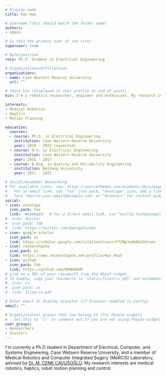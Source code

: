 ```yaml
---
# Display name
title: Ran Hao

# Username (this should match the folder name)
authors:
- admin

# Is this the primary user of the site?
superuser: true

# Role/position
role: Ph.D. Student in Electrical Engineering

# Organizations/Affiliations
organizations:
- name: Case Western Reserve University
  url: ""

# Short bio (displayed in user profile at end of posts)
bio: I'm a robotics researcher, engineer and enthusiast. My research interests are medical robotics, haptics, robot motion planning and control.

interests:
- Medical Robotics
- Haptics
- Motion Planning

education:
  courses:
  - course: Ph.D. in Electrical Engineering
    institution: Case Western Reserve University
    year: 2018 - 2023 (expected)
  - course: M.S. in Electrical Engineering
    institution: Case Western Reserve University
    year: 2015 - 2017
  - course: B.Eng. in Quality and Reliability Engineering
    institution: Beihang University
    year: 2011 - 2015

# Social/Academic Networking
# For available icons, see: https://sourcethemes.com/academic/docs/page-builder/#icons
#   For an email link, use "fas" icon pack, "envelope" icon, and a link in the
#   form "mailto:your-email@example.com" or "#contact" for contact widget.
social:
- icon: envelope
  icon_pack: fas
  link: '#contact'  # For a direct email link, use "mailto:test@example.org".
#- icon: twitter
#  icon_pack: fab
#  link: https://twitter.com/GeorgeCushen
- icon: google-scholar
  icon_pack: ai
  link: https://scholar.google.com/citations?user=FTZNpJoAAAAJ&hl=en
- icon: researchgate
  icon_pack: ai
  link: https://www.researchgate.net/profile/Ran_Hao5
- icon: github
  icon_pack: fab
  link: https://github.com/RANHAOHR
# Link to a PDF of your resume/CV from the About widget.
# To enable, copy your resume/CV to `static/files/cv.pdf` and uncomment the lines below.
#- icon: cv
#  icon_pack: ai
#  link: files/cv.pdf

# Enter email to display Gravatar (if Gravatar enabled in Config)
email: ""

# Organizational groups that you belong to (for People widget)
#   Set this to `[]` or comment out if you are not using People widget.
user_groups:
- Researchers
- Visitors
---
```


I'm currently a Ph.D student in Department of Electrical, Computer, and Systems Engineering, Case Wetsern Reserve University, and a member of Medical Robotics and Computer Integrated Sugery (MeRCIS) Laboratory, advised by <a href="http://engr.case.edu/cavusoglu_cenk/Home.html">Dr. M. CENK ÇAVUŞOĞLU</a>. My research interests are medical robotics, haptics, robot motion planning and control.
